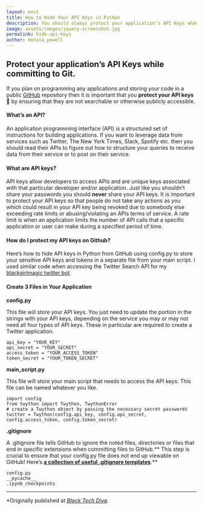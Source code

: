 ```yaml
---
layout: post
title: How to Hide Your API Keys in Python
description: You should always protect your application’s API Keys when your code is in a public repository. Here's how.
image: assets/images/jquery-screenshot.jpg
permalink: hide-api-keys
author: monica_powell
---
```



## Protect your application’s API Keys while committing to Git.


If you plan on programming any applications and storing your code in a public
[GitHub](https://github.com/) repository then it is important that you **protect
your API keys** 🔑 by ensuring that they are not searchable or otherwise
publicly accessible.

#### What’s an API?

An application programming interface (API) is a structured set of instructions
for building applications. If you want to leverage data from services such as
Twitter, The New York Times, Slack, Spotify etc. then you should read their APIs to
figure out how to structure your queries to receive data from their service or
to post on their service.

#### What are API keys?

API keys allow developers to access APIs and are unique keys associated with
that particular developer and/or application. Just like you shouldn’t share your
passwords you should **never** share your API keys. It is important to protect
your API keys so that people do not take any actions as you which could result
in your API key being revoked due to somebody else exceeding rate limits or
abusing/violating an APIs terms of service. A rate limit is when an application
limits the number of API calls that a specific application or user can make
during a specified period of time.

#### How do I protect my API keys on Github?

Here’s how to hide API keys in Python from GitHub using config.py to store your
sensitive API keys and tokens in a separate file from your main script. I used
similar code when accessing the Twitter Search API for my [blackgirlmagic
twitter bot](https://github.com/M0nica/blackgirlmagic).

#### Create 3 Files in Your Application

**config.py**

This file will store your API keys. You just need to update the portion in the
strings with your API keys, depending on the service you may or may not need all
four types of API keys. These in particular are required to create a Twitter
application.

    api_key = "YOUR_KEY"
    api_secret = "YOUR_SECRET"
    access_token = "YOUR_ACCESS_TOKEN"
    token_secret = "YOUR_TOKEN_SECRET"

**main_script.py**

This file will store your main script that needs to access the API keys. This
file can be named whatever you like.

    import config
    from twython import Twython, TwythonError
    # create a Twython object by passing the necessary secret passwords
    twitter = Twython(config.api_key, config.api_secret, config.access_token, config.token_secret)

**.gitignore**

A .gitignore file tells GitHub to ignore the noted files, directories or files
that end in specific extensions when committing files to GitHub.** This step is
crucial to ensure that your config.py file does not end up viewable on GitHub!
Here’s **[a collection of useful .gitignore
templates](https://github.com/github/gitignore)**.**

    config.py
    __pycache__
    .ipynb_checkpoints



*****

*Originally published at *[Black Tech
Diva](http://www.blacktechdiva.com/hide-api-keys/)*.
